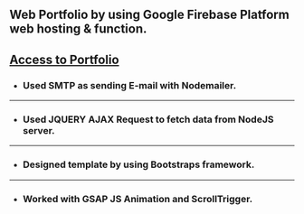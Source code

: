 ## **Web Portfolio by using Google Firebase Platform web hosting & function.**

## [Access to Portfolio](https://portfoilo-web.web.app/) 



- ### Used SMTP as sending E-mail with Nodemailer.
----
- ### Used JQUERY AJAX Request to fetch data from NodeJS server.
----
- ### Designed template by using Bootstraps framework.
----
- ### Worked with GSAP JS Animation and ScrollTrigger.
